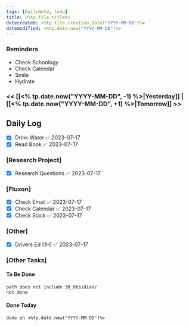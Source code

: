 ```yaml
---
tags: [DailyNote, todo]
title: <%tp.file.title%>
datecreated: <%tp.file.creation_date("YYYY-MM-DD")%>
datemodified: <%tp.date.now("YYYY-MM-DD")%>
---
```


### Reminders
- Check Schoology
- Check Calendar
- Smile
- Hydrate

### << [[<% tp.date.now("YYYY-MM-DD", -1) %>|Yesterday]] | [[<% tp.date.now("YYYY-MM-DD", +1) %>|Tomorrow]] >>

## Daily Log

- [x] Drink Water ✅ 2023-07-17
- [x] Read Book ✅ 2023-07-17

### [Research Project]

 - [x] Research Questions ✅ 2023-07-17

### [Fluxon]

- [x] Check Email ✅ 2023-07-17
- [x] Check Calendar ✅ 2023-07-17
- [x] Check Slack ✅ 2023-07-17

### [Other]

- [x] Drivers Ed (1H) ✅ 2023-07-17

### [Other Tasks]

#### To Be Done

```tasks
path does not include 30_Obsidian/
not done
```

#### Done Today

```tasks
done on <%tp.date.now("YYYY-MM-DD")%>
```